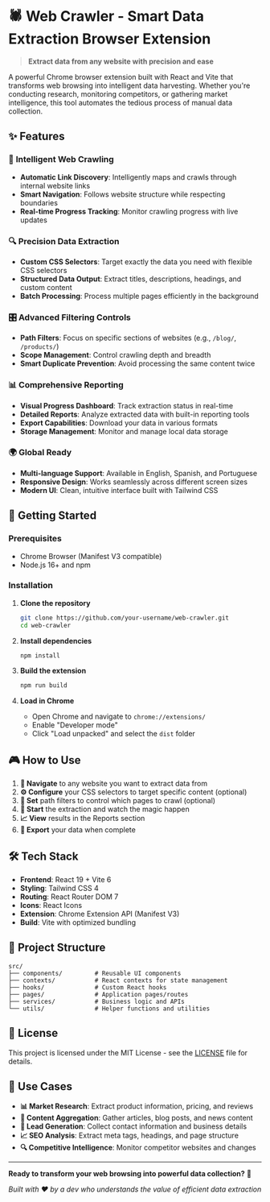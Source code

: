 # 🕷️ Web Crawler - Smart Data Extraction Browser Extension

> **Extract data from any website with precision and ease**

A powerful Chrome browser extension built with React and Vite that transforms web browsing into intelligent data harvesting. Whether you're conducting research, monitoring competitors, or gathering market intelligence, this tool automates the tedious process of manual data collection.

## ✨ Features

### 🎯 **Intelligent Web Crawling**

- **Automatic Link Discovery**: Intelligently maps and crawls through internal website links
- **Smart Navigation**: Follows website structure while respecting boundaries
- **Real-time Progress Tracking**: Monitor crawling progress with live updates

### 🔍 **Precision Data Extraction**

- **Custom CSS Selectors**: Target exactly the data you need with flexible CSS selectors
- **Structured Data Output**: Extract titles, descriptions, headings, and custom content
- **Batch Processing**: Process multiple pages efficiently in the background

### 🎛️ **Advanced Filtering Controls**

- **Path Filters**: Focus on specific sections of websites (e.g., `/blog/`, `/products/`)
- **Scope Management**: Control crawling depth and breadth
- **Smart Duplicate Prevention**: Avoid processing the same content twice

### 📊 **Comprehensive Reporting**

- **Visual Progress Dashboard**: Track extraction status in real-time
- **Detailed Reports**: Analyze extracted data with built-in reporting tools
- **Export Capabilities**: Download your data in various formats
- **Storage Management**: Monitor and manage local data storage

### 🌍 **Global Ready**

- **Multi-language Support**: Available in English, Spanish, and Portuguese
- **Responsive Design**: Works seamlessly across different screen sizes
- **Modern UI**: Clean, intuitive interface built with Tailwind CSS

## 🚀 Getting Started

### Prerequisites

- Chrome Browser (Manifest V3 compatible)
- Node.js 16+ and npm

### Installation

1. **Clone the repository**

   ```bash
   git clone https://github.com/your-username/web-crawler.git
   cd web-crawler
   ```

2. **Install dependencies**

   ```bash
   npm install
   ```

3. **Build the extension**

   ```bash
   npm run build
   ```

4. **Load in Chrome**
   - Open Chrome and navigate to `chrome://extensions/`
   - Enable "Developer mode"
   - Click "Load unpacked" and select the `dist` folder

## 🎮 How to Use

1. **📍 Navigate** to any website you want to extract data from
2. **⚙️ Configure** your CSS selectors to target specific content (optional)
3. **🎯 Set** path filters to control which pages to crawl (optional)
4. **🚀 Start** the extraction and watch the magic happen
5. **📈 View** results in the Reports section
6. **💾 Export** your data when complete

## 🛠️ Tech Stack

- **Frontend**: React 19 + Vite 6
- **Styling**: Tailwind CSS 4
- **Routing**: React Router DOM 7
- **Icons**: React Icons
- **Extension**: Chrome Extension API (Manifest V3)
- **Build**: Vite with optimized bundling

## 📁 Project Structure

```
src/
├── components/         # Reusable UI components
├── contexts/           # React contexts for state management
├── hooks/              # Custom React hooks
├── pages/              # Application pages/routes
├── services/           # Business logic and APIs
└── utils/              # Helper functions and utilities
```

## 📄 License

This project is licensed under the MIT License - see the [LICENSE](LICENSE) file for details.

## 🎯 Use Cases

- **📊 Market Research**: Extract product information, pricing, and reviews
- **📰 Content Aggregation**: Gather articles, blog posts, and news content
- **🏢 Lead Generation**: Collect contact information and business details
- **📈 SEO Analysis**: Extract meta tags, headings, and page structure
- **🔍 Competitive Intelligence**: Monitor competitor websites and changes

---

**Ready to transform your web browsing into powerful data collection?** 🚀

_Built with ❤️ by a dev who understands the value of efficient data extraction_
